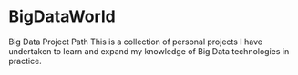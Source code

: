 # BigDataWorld
Big Data Project Path
This is a collection of personal projects I have undertaken to learn and expand my knowledge of Big Data technologies in practice.
